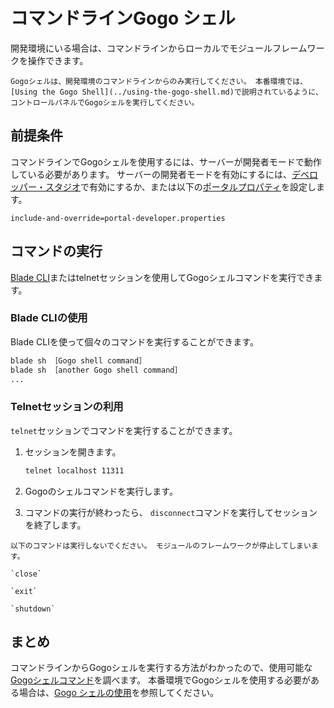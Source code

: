 # コマンドラインGogo シェル

開発環境にいる場合は、コマンドラインからローカルでモジュールフレームワークを操作できます。

```{warning}
Gogoシェルは、開発環境のコマンドラインからのみ実行してください。 本番環境では、[Using the Gogo Shell](../using-the-gogo-shell.md)で説明されているように、コントロールパネルでGogoシェルを実行してください。
```

## 前提条件

コマンドラインでGogoシェルを使用するには、サーバーが開発者モードで動作している必要があります。 サーバーの開発者モードを有効にするには、[デベロッパー・スタジオ](../../../building-applications/tooling/developer-studio.md)で有効にするか、または以下の[ポータルプロパティ](../../../installation-and-upgrades/reference/portal-properties.md)を設定します。

```properties
include-and-override=portal-developer.properties
```

## コマンドの実行

[Blade CLI](../../../building-applications/tooling/blade-cli/installing-and-updating-blade-cli.md)またはtelnetセッションを使用してGogoシェルコマンドを実行できます。

### Blade CLIの使用

Blade CLIを使って個々のコマンドを実行することができます。

```bash
blade sh ［Gogo shell command］
blade sh ［another Gogo shell command］
...
```

### Telnetセッションの利用

`telnet`セッションでコマンドを実行することができます。

1. セッションを開きます。

    ```bash
    telnet localhost 11311
    ```

1. Gogoのシェルコマンドを実行します。

1. コマンドの実行が終わったら、 `disconnect`コマンドを実行してセッションを終了します。

```{warning}
以下のコマンドは実行しないでください。 モジュールのフレームワークが停止してしまいます。

`close`

`exit`

`shutdown`
```

## まとめ

コマンドラインからGogoシェルを実行する方法がわかったので、使用可能な[Gogoシェルコマンド](./gogo-shell-commands.md)を調べます。 本番環境でGogoシェルを使用する必要がある場合は、[Gogo シェルの使用](../using-the-gogo-shell.md)を参照してください。
